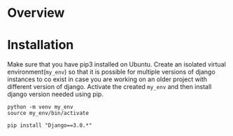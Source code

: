 # Overview

# Installation

Make sure that you have pip3 installed on Ubuntu. Create an isolated virtual environment(`my_env`) so that it is possible for multiple versions of django instances to co exist in case you are working on an older project with different version of django. Activate the created `my_env` and then install django version needed using pip.

```sudo apt-get install python3-pip
python -m venv my_env
source my_env/bin/activate

pip install "Django==3.0.*"
```
